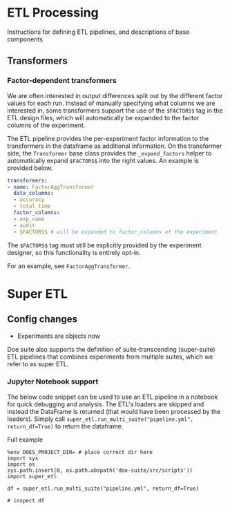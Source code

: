 # ETL Processing
Instructions for defining ETL pipelines, and descriptions of base components

## Transformers
### Factor-dependent transformers
We are often interested in output differences split out by the different factor values for each run.
Instead of manually specifying what columns we are interested in, some transformers support the use of the `$FACTORS$`
tag in the ETL design files, which will automatically be expanded to the factor columns of the experiment.

The ETL pipeline provides the per-experiment factor information to the transformers in the dataframe as additional
information.
On the transformer side, the `Transformer` base class provides the `_expand_factors` helper
to automatically expand `$FACTORS$` into the right values.
An example is provided below.

```yaml
transformers:
- name: FactorAggTransformer
  data_columns:
  - accuracy
  - total_time
  factor_columns:
  - exp_name
  - audit
  - $FACTORS$ # will be expanded to factor_columns of the experiment
```

The `$FACTORS$` tag must still be explicitly provided by the experiment designer, so this functionality is entirely opt-in.

For an example, see `FactorAggTransformer`.

# Super ETL

## Config changes
- Experiments are objects now

Doe suite also supports the definition of suite-transcending (super-suite) ETL pipelines that
combines experiments from multiple suites, which we refer to as super ETL.

### Jupyter Notebook support
The below code snippet can be used to use an ETL pipeline in a notebook for quick debugging and analysis.
The ETL's loaders are skipped and instead the DataFrame is returned (that would have been processed by the loaders).
Simply call `super_etl.run_multi_suite("pipeline.yml", return_df=True)` to return the dataframe.

Full example
```jupyterpython
%env DOES_PROJECT_DIR= # place correct dir here
import sys
import os
sys.path.insert(0, os.path.abspath('doe-suite/src/scripts'))
import super_etl

df = super_etl.run_multi_suite("pipeline.yml", return_df=True)

# inspect df
```
